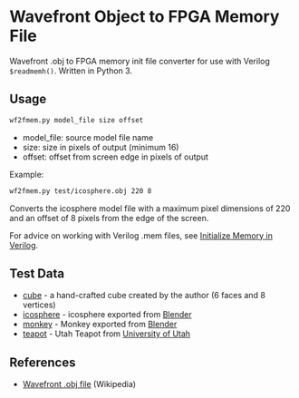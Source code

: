 # Wavefront Object to FPGA Memory File

Wavefront .obj to FPGA memory init file converter for use with Verilog `$readmemh()`.
Written in Python 3.

## Usage

```bash
wf2fmem.py model_file size offset
```

* model_file: source model file name
* size: size in pixels of output (minimum 16)
* offset: offset from screen edge in pixels of output

Example:

```bash
wf2fmem.py test/icosphere.obj 220 8
```

Converts the icosphere model file with a maximum pixel dimensions of 220 and an offset of 8 pixels from the edge of the screen.

For advice on working with Verilog .mem files, see [Initialize Memory in Verilog](https://projectf.io/posts/initialize-memory-in-verilog/).

## Test Data

* [cube](test/cube.obj) - a hand-crafted cube created by the author (6 faces and 8 vertices)
* [icosphere](test/icosphere.obj) - icosphere exported from [Blender](https://docs.blender.org/manual/en/latest/modeling/meshes/primitives.html)
* [monkey](test/monkey.obj) - Monkey exported from [Blender](https://docs.blender.org/manual/en/latest/modeling/meshes/primitives.html)
* [teapot](test/teapot.obj) - Utah Teapot from [University of Utah](https://www.cs.utah.edu/~natevm/newell_teaset/newell_teaset.zip)

## References

* [Wavefront .obj file](https://en.wikipedia.org/wiki/Wavefront_.obj_file) (Wikipedia)

